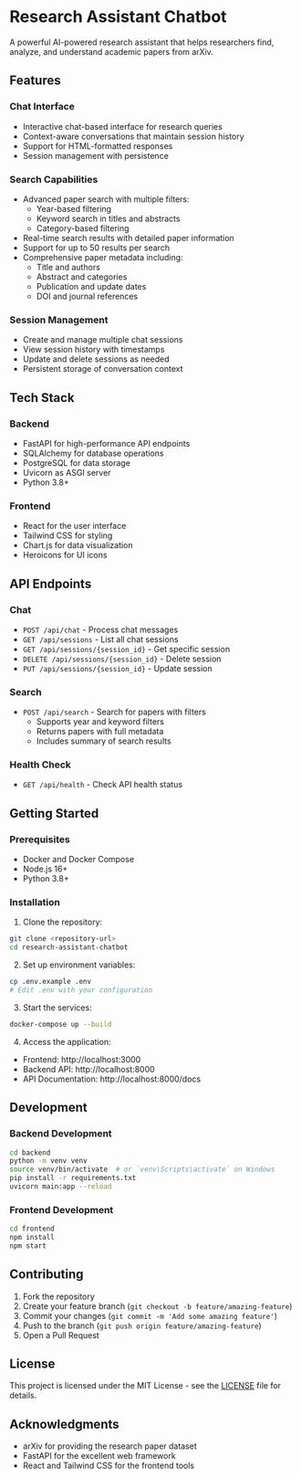 # Research Assistant Chatbot

A powerful AI-powered research assistant that helps researchers find, analyze, and understand academic papers from arXiv.

## Features

### Chat Interface
- Interactive chat-based interface for research queries
- Context-aware conversations that maintain session history
- Support for HTML-formatted responses
- Session management with persistence

### Search Capabilities
- Advanced paper search with multiple filters:
  - Year-based filtering
  - Keyword search in titles and abstracts
  - Category-based filtering
- Real-time search results with detailed paper information
- Support for up to 50 results per search
- Comprehensive paper metadata including:
  - Title and authors
  - Abstract and categories
  - Publication and update dates
  - DOI and journal references

### Session Management
- Create and manage multiple chat sessions
- View session history with timestamps
- Update and delete sessions as needed
- Persistent storage of conversation context

## Tech Stack

### Backend
- FastAPI for high-performance API endpoints
- SQLAlchemy for database operations
- PostgreSQL for data storage
- Uvicorn as ASGI server
- Python 3.8+

### Frontend
- React for the user interface
- Tailwind CSS for styling
- Chart.js for data visualization
- Heroicons for UI icons

## API Endpoints

### Chat
- `POST /api/chat` - Process chat messages
- `GET /api/sessions` - List all chat sessions
- `GET /api/sessions/{session_id}` - Get specific session
- `DELETE /api/sessions/{session_id}` - Delete session
- `PUT /api/sessions/{session_id}` - Update session

### Search
- `POST /api/search` - Search for papers with filters
  - Supports year and keyword filters
  - Returns papers with full metadata
  - Includes summary of search results

### Health Check
- `GET /api/health` - Check API health status

## Getting Started

### Prerequisites
- Docker and Docker Compose
- Node.js 16+
- Python 3.8+

### Installation

1. Clone the repository:
```bash
git clone <repository-url>
cd research-assistant-chatbot
```

2. Set up environment variables:
```bash
cp .env.example .env
# Edit .env with your configuration
```

3. Start the services:
```bash
docker-compose up --build
```

4. Access the application:
- Frontend: http://localhost:3000
- Backend API: http://localhost:8000
- API Documentation: http://localhost:8000/docs

## Development

### Backend Development
```bash
cd backend
python -m venv venv
source venv/bin/activate  # or `venv\Scripts\activate` on Windows
pip install -r requirements.txt
uvicorn main:app --reload
```

### Frontend Development
```bash
cd frontend
npm install
npm start
```

## Contributing

1. Fork the repository
2. Create your feature branch (`git checkout -b feature/amazing-feature`)
3. Commit your changes (`git commit -m 'Add some amazing feature'`)
4. Push to the branch (`git push origin feature/amazing-feature`)
5. Open a Pull Request

## License

This project is licensed under the MIT License - see the [LICENSE](LICENSE) file for details.

## Acknowledgments

- arXiv for providing the research paper dataset
- FastAPI for the excellent web framework
- React and Tailwind CSS for the frontend tools 